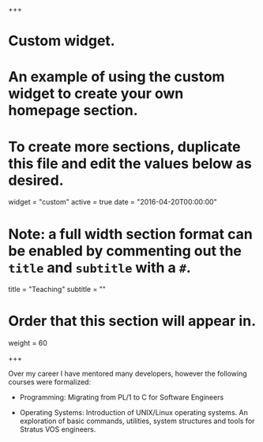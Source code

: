 +++
# Custom widget.
# An example of using the custom widget to create your own homepage section.
# To create more sections, duplicate this file and edit the values below as desired.
widget = "custom"
active = true
date = "2016-04-20T00:00:00"

# Note: a full width section format can be enabled by commenting out the `title` and `subtitle` with a `#`.
title = "Teaching"
subtitle = ""

# Order that this section will appear in.
weight = 60

+++

Over my career I have mentored many developers, however the following courses were formalized:

- Programming: Migrating from PL/1 to C for Software Engineers

- Operating Systems: Introduction of UNIX/Linux operating systems. An exploration of basic commands, utilities, system structures and tools for Stratus VOS engineers.
